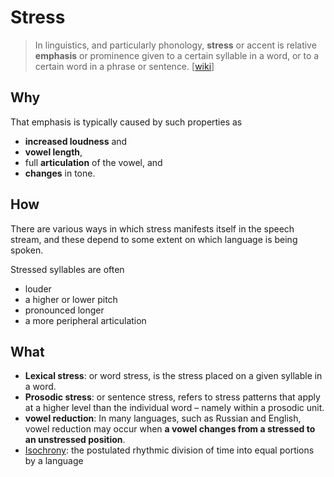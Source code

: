 # Stress

> In linguistics, and particularly phonology, **stress** or accent is relative **emphasis** or prominence given to a certain syllable in a word, or to a certain word in a phrase or sentence.  [[wiki](https://www.wikiwand.com/en/Stress_(linguistics))]

## Why 

That emphasis is typically caused by such properties as 

* **increased loudness** and 
* **vowel length**, 
* full **articulation** of the vowel, and 
* **changes** in tone.

## How

There are various ways in which stress manifests itself in the speech stream, and these depend to some extent on which language is being spoken. 

Stressed syllables are often

* louder 
* a higher or lower pitch
* pronounced longer
* a more peripheral articulation


## What 

* **Lexical stress**: or word stress, is the stress placed on a given syllable in a word.
* **Prosodic stress**: or sentence stress, refers to stress patterns that apply at a higher level than the individual word – namely within a prosodic unit.
* **vowel reduction**: In many languages, such as Russian and English, vowel reduction may occur when **a vowel changes from a stressed to an unstressed position**. 
* [Isochrony](https://www.wikiwand.com/en/Isochrony): the postulated rhythmic division of time into equal portions by a language